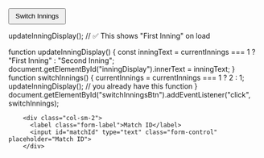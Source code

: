 
<div class="col-6 d-flex align-items-center justify-content-center py-2 px-1 run-btn">
<button id="switchInningsBtn" class="btn btn-primary btn-sm w-100"
		style="line-height: 1.2; padding: 0.375rem 0.75rem;">Switch Innings</button>
</div>

updateInningDisplay(); // ✅ This shows "First Inning" on load


function updateInningDisplay() {
	const inningText = currentInnings === 1 ? "First Inning" : "Second Inning";
	document.getElementById("inningDisplay").innerText = inningText;
}
function switchInnings() {
	currentInnings = currentInnings === 1 ? 2 : 1;
	updateInningDisplay(); // you already have this function
}
document.getElementById("switchInningsBtn").addEventListener("click", switchInnings);


        <div class="col-sm-2">
          <label class="form-label">Match ID</label>
          <input id="matchId" type="text" class="form-control" placeholder="Match ID">
        </div>
